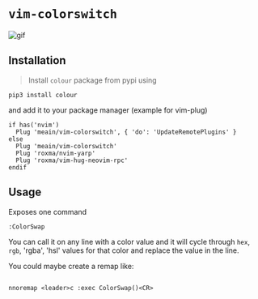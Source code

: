 # `vim-colorswitch`

![gif](https://i.imgur.com/eH7LpKa.gif)

## Installation

> Install `colour` package from pypi using
```
pip3 install colour
``` 
and add it to your package manager (example for vim-plug)

```
if has('nvim')
  Plug 'meain/vim-colorswitch', { 'do': 'UpdateRemotePlugins' }
else
  Plug 'meain/vim-colorswitch'
  Plug 'roxma/nvim-yarp'
  Plug 'roxma/vim-hug-neovim-rpc'
endif
```


## Usage


Exposes one command

```
:ColorSwap
```

You can call it on any line with a color value and it will cycle through `hex`, `rgb`, 'rgba', 'hsl' values for that
color and replace the value in the line.

You could maybe create a remap like:
```

nnoremap <leader>c :exec ColorSwap()<CR>
```
